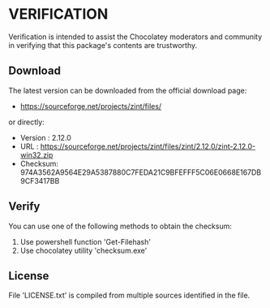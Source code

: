 # VERIFICATION
Verification is intended to assist the Chocolatey moderators and community in verifying that this package's contents are trustworthy.

## Download
The latest version can be downloaded from the official download page:
- https://sourceforge.net/projects/zint/files/

or directly:
- Version : 2.12.0
- URL     : https://sourceforge.net/projects/zint/files/zint/2.12.0/zint-2.12.0-win32.zip
- Checksum: 974A3562A9564E29A5387880C7FEDA21C9BFEFFF5C06E0668E167DB9CF3417BB

## Verify
You can use one of the following methods to obtain the checksum:
1. Use powershell function 'Get-Filehash'
2. Use chocolatey utility 'checksum.exe'


## License
File 'LICENSE.txt' is compiled from multiple sources identified in the file.
